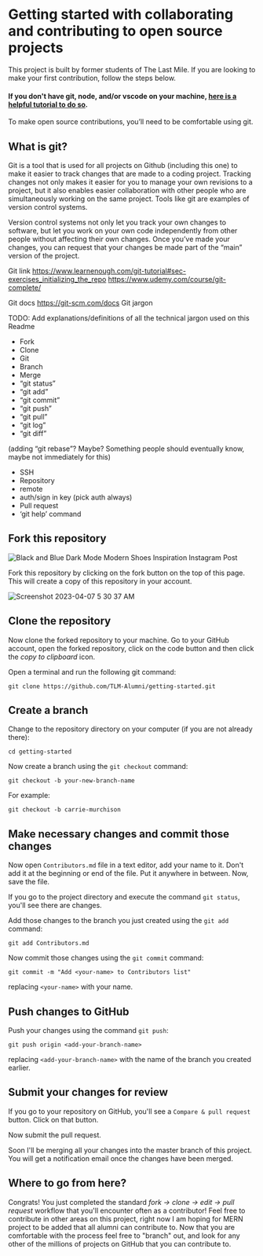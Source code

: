 # Getting started with collaborating and contributing to open source projects
This project is built by former students of The Last Mile. If you are looking to make your first contribution, follow the steps below.

#### If you don't have git, node, and/or vscode on your machine, [here is a helpful tutorial to do so](https://drive.google.com/file/d/11fnb_uE8SO9H1gnvOt_u5sRaBqIZu8nT/view?usp=sharing).

To make open source contributions, you’ll need to be comfortable using git.

## What is git?
Git is a tool that is used for all projects on Github (including this one) to make it easier to track changes that are made to a coding project. Tracking changes not only makes it easier for you to manage your own revisions to a project, but it also enables easier collaboration with other people who are simultaneously working on the same project. Tools like git are examples of version control systems.

Version control systems not only let you track your own changes to software, but let you work on your own code independently from other people without affecting their own changes. Once you’ve made your changes, you can request that your changes be made part of the “main” version of the project.

Git link
https://www.learnenough.com/git-tutorial#sec-exercises_initializing_the_repo
https://www.udemy.com/course/git-complete/

Git docs
https://git-scm.com/docs
Git jargon

TODO: Add explanations/definitions of all the technical jargon used on this Readme
- Fork
- Clone
- Git
- Branch
- Merge
- “git status”
- “git add”
- “git commit”
- “git push”
- “git pull”
- “git log”
- “git diff”

(adding “git rebase”? Maybe? Something people should eventually know, maybe not immediately for this)

- SSH
- Repository
- remote
- auth/sign in key (pick auth always)
- Pull request
- ‘git help’ command



## Fork this repository

![Black and Blue Dark Mode Modern Shoes Inspiration Instagram Post](https://user-images.githubusercontent.com/56654391/230608866-83905702-ce93-4b36-bb12-671f76b51d42.png)


Fork this repository by clicking on the fork button on the top of this page.
This will create a copy of this repository in your account.

![Screenshot 2023-04-07 5 30 37 AM](https://user-images.githubusercontent.com/56654391/230609297-e46192d5-9d9f-45f6-afa6-628bb9d87d96.png)


## Clone the repository

Now clone the forked repository to your machine. Go to your GitHub account, open the forked repository, click on the code button and then click the _copy to clipboard_ icon.

Open a terminal and run the following git command:

```
git clone https://github.com/TLM-Alumni/getting-started.git 
```


## Create a branch

Change to the repository directory on your computer (if you are not already there):

```
cd getting-started
```

Now create a branch using the `git checkout` command:

```
git checkout -b your-new-branch-name
```

For example:

```
git checkout -b carrie-murchison
```

## Make necessary changes and commit those changes

Now open `Contributors.md` file in a text editor, add your name to it. Don't add it at the beginning or end of the file. Put it anywhere in between. Now, save the file.

If you go to the project directory and execute the command `git status`, you'll see there are changes.

Add those changes to the branch you just created using the `git add` command:

```
git add Contributors.md
```

Now commit those changes using the `git commit` command:

```
git commit -m "Add <your-name> to Contributors list"
```

replacing `<your-name>` with your name.

## Push changes to GitHub

Push your changes using the command `git push`:

```
git push origin <add-your-branch-name>
```

replacing `<add-your-branch-name>` with the name of the branch you created earlier.

## Submit your changes for review

If you go to your repository on GitHub, you'll see a `Compare & pull request` button. Click on that button.

Now submit the pull request.

Soon I'll be merging all your changes into the master branch of this project. You will get a notification email once the changes have been merged.

## Where to go from here?

Congrats! You just completed the standard _fork -> clone -> edit -> pull request_ workflow that you'll encounter often as a contributor! Feel free to contribute in other areas on this project, right now I am hoping for MERN project to be added that all alumni can contribute to. Now that you are comfortable with the process feel free to "branch" out, and look for any other of the millions of projects on GitHub that you can contribute to.

